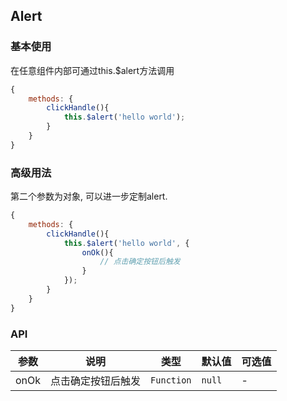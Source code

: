## Alert

### 基本使用

在任意组件内部可通过this.$alert方法调用
``` javascript
{
    methods: {
        clickHandle(){
            this.$alert('hello world');
        }
    }
}
```

### 高级用法

第二个参数为对象, 可以进一步定制alert.
``` javascript
{
    methods: {
        clickHandle(){
            this.$alert('hello world', {
                onOk(){
                    // 点击确定按钮后触发 
                }
            });
        }
    }
}
```

### API

| 参数 | 说明 | 类型 | 默认值 | 可选值 |
|-----------|-----------|-----------|-------------|-------------|
| onOk | 点击确定按钮后触发 | `Function` | `null` |-|


 
